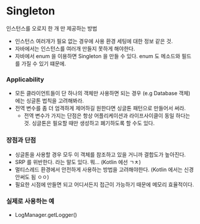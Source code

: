 # Singleton

인스턴스를 오로지 한 개 만 제공하는 방법

- 인스턴스 여러개가 필요 없는 경우에 사용 환경 세팅에 대한 정보 같은 것.
- 자바에서는 인스턴스를 여러개 만들지 못하게 해야한다.
- 자바에서 enum 을 이용하면 Singleton 을 만들 수 있다. enum 도 메소드와 필드를 가질 수 있기 떄문에.

### Applicability

- 모든 클라이언트들이 단 하나의 객체만 사용하면 되는 경우 (e.g Database 객체) 에는 싱글톤 법칙을 고려해봐라.
- 전역 변수를 좀 더 엄격하게 제어하길 원한다면 싱글톤 패턴으로 만들어서 써라.
    - 전역 변수가 가지는 단점은 항상 어플리케이션과 라이프사이클이 동일 하다는 것. 싱글톤은 필요할 때만 생성하고 폐기하도록 할 수도 있다.

### 장점과 단점

- 싱글톤을 사용할 경우 모두 이 객체를 참조하고 있을 거니까 결합도가 높아진다.
- SRP 를 위반한다. 라는 말도 있다. 뭐... (Kotlin 에선 ㄱㅊ)
- 멀티스레드 환경에서 안전하게 사용하는 방법을 고려해야한다. (Kotlin 에서는 신경안써도 됨 ㅇㅇ)
- 필요한 시점에 만들면 되고 어디서든지 접근이 가능하기 때문에 메모리 효율적이다.

### 실제로 사용하는 예

- LogManager.getLogger()